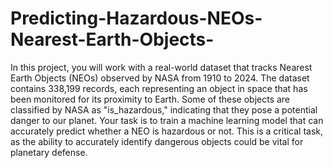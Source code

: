 # Predicting-Hazardous-NEOs-Nearest-Earth-Objects-
In this project, you will work with a real-world dataset that tracks Nearest Earth Objects (NEOs)
observed by NASA from 1910 to 2024. The dataset contains 338,199 records, each representing
an object in space that has been monitored for its proximity to Earth. Some of these objects are
classified by NASA as "is_hazardous," indicating that they pose a potential danger to our planet.
Your task is to train a machine learning model that can accurately predict whether a NEO is
hazardous or not. This is a critical task, as the ability to accurately identify dangerous objects
could be vital for planetary defense.
